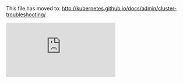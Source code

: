 <!-- BEGIN MUNGE: UNVERSIONED_WARNING -->


<!-- END MUNGE: UNVERSIONED_WARNING -->

This file has moved to: http://kubernetes.github.io/docs/admin/cluster-troubleshooting/




<!-- BEGIN MUNGE: IS_VERSIONED -->
<!-- TAG IS_VERSIONED -->
<!-- END MUNGE: IS_VERSIONED -->


<!-- BEGIN MUNGE: GENERATED_ANALYTICS -->
[![Analytics](https://kubernetes-site.appspot.com/UA-36037335-10/GitHub/docs/admin/cluster-troubleshooting.md?pixel)]()
<!-- END MUNGE: GENERATED_ANALYTICS -->
